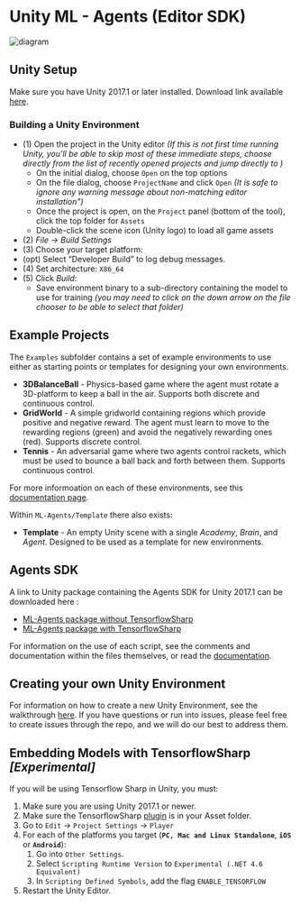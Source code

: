# Unity ML - Agents (Editor SDK)

![diagram](../images/agents_diagram.png)

## Unity Setup
Make sure you have Unity 2017.1 or later installed. Download link available [here](https://store.unity.com/download?ref=update).

### Building a Unity Environment
- (1) Open the project in the Unity editor *(If this is not first time running Unity, you'll be able to skip most of these immediate steps, choose directly from the list of recently opened projects and jump directly to )*
    - On the initial dialog, choose `Open` on the top options
    - On the file dialog, choose `ProjectName` and click `Open` *(It is safe to ignore any warning message about non-matching editor installation")*
    - Once the project is open, on the `Project` panel (bottom of the tool), click the top folder for `Assets`
    - Double-click the scene icon (Unity logo) to load all game assets
- (2) *File -> Build Settings*
- (3) Choose your target platform:
- (opt) Select “Developer Build” to log debug messages.
- (4) Set architecture: `X86_64`
- (5) Click *Build*:
    - Save environment binary to a sub-directory containing the model to use for training *(you may need to click on the down arrow on the file chooser to be able to select that folder)*

## Example Projects
The `Examples` subfolder contains a set of example environments to use either as starting points or templates for designing your own environments.
* **3DBalanceBall** - Physics-based game where the agent must rotate a 3D-platform to keep a ball in the air. Supports both discrete and continuous control.
* **GridWorld** - A simple gridworld containing regions which provide positive and negative reward. The agent must learn to move to the rewarding regions (green) and avoid the negatively rewarding ones (red). Supports discrete control.
* **Tennis** - An adversarial game where two agents control rackets, which must be used to bounce a ball back and forth between them. Supports continuous control.

For more informoation on each of these environments, see this [documentation page](../docs/Example-Environments.md).

Within `ML-Agents/Template` there also exists:
* **Template** - An empty Unity scene with a single _Academy_, _Brain_, and _Agent_. Designed to be used as a template for new environments.

## Agents SDK
A link to Unity package containing the Agents SDK for Unity 2017.1 can be downloaded here :
 * [ML-Agents package without TensorflowSharp](https://s3.amazonaws.com/unity-agents/0.2/ML-AgentsNoPlugin.unitypackage)
 * [ML-Agents package with TensorflowSharp](https://s3.amazonaws.com/unity-agents/0.2/ML-AgentsWithPlugin.unitypackage)

For  information on the use of each script, see the comments and documentation within the files themselves, or read the [documentation](../../../wiki).

## Creating your own Unity Environment
For information on how to create a new Unity Environment, see the walkthrough [here](../docs/Making-a-new-Unity-Environment.md). If you have questions or run into issues, please feel free to create issues through the repo, and we will do our best to address them.

## Embedding Models with TensorflowSharp _[Experimental]_
If you will be using Tensorflow Sharp in Unity, you must:

1. Make sure you are using Unity 2017.1 or newer.
2. Make sure the TensorflowSharp [plugin](https://s3.amazonaws.com/unity-agents/TFSharpPlugin.unitypackage) is in your Asset folder.
3. Go to `Edit` -> `Project Settings` -> `Player`
4. For each of the platforms you target (**`PC, Mac and Linux Standalone`**, **`iOS`** or **`Android`**):
	1. Go into `Other Settings`.
	2. Select `Scripting Runtime Version` to `Experimental (.NET 4.6 Equivalent)`
	3. In `Scripting Defined Symbols`, add the flag `ENABLE_TENSORFLOW`
5. Restart the Unity Editor.

